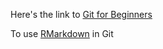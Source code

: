 Here's the link to [Git for Beginners](http://stackoverflow.com/questions/315911/git-for-beginners-the-definitive-practical-guide?rq=1)

To use [RMarkdown](https://guides.github.com/features/mastering-markdown/) in Git

